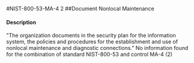#NIST-800-53-MA-4 2
##Document Nonlocal Maintenance
#### Description
"The organization documents in the security plan for the information system, the policies and procedures for the establishment and use of nonlocal maintenance and diagnostic connections."
No information found for the combination of standard NIST-800-53 and control MA-4 (2)
